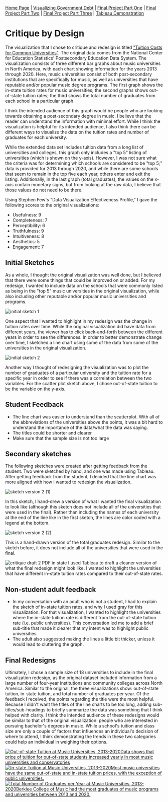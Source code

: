 [Home Page](/README.md) | [Visualizing Government Debt](/Governmentdebt.md) | [Final Project Part One](/Final_partone.md) | [Final Project Part Two](/Final_parttwo.md) | [Final Project Part Three](/Final_partthree.md) | [Tableau Demonstration](/Tableaudemo.md)

# Critique by Design
The visualization that I chose to critique and redesign is titled ["Tuition Costs for Common Universities"](https://datausa.io/profile/cip/music?tuition-measure-tuition_costs=inStateMeasure#tuition_costs). The original data comes from the National Center for Education Statistics' Postsecondary Education Data System. The visualization consists of three different bar graphs about music universities in North America, with each chart showing information for the years 2013 through 2020. Here, music universities consist of both post-secondary institutions that are specifically for music, as well as universities that have reputable and/or popular music degree programs. The first graph shows the in-state tuition rates for music universities; the second graphs shows out-of-state tuition rates; the third shows the total number of graduates from each school in a particular graph.

I think the intended audience of this graph would be people who are looking towards obtaining a post-secondary degree in music. I believe that the reader can understand the information with minimal effort. While I think the visualization is helpful for its intended audience, I also think there can be different ways to visualize the data on the tuition rates and number of graduates for each university.

While the extended data set includes tuition data from a long list of universities and colleges, this graph only includes a "top 5" listing of universities (which is shown on the y-axis). However, I was not sure what the criteria was for determining which schools are considered to be "top 5;" data is provided for 2013 through 2020, and while there are some schools that seem to remain in the top five each year, others enter and exit the listing. Additionally, in the last graph (total graduates), the values on the x-axis contain monetary signs, but from looking at the raw data, I believe that those values do not need to be there.

Using Stephen Few's "Data Visualization Effectiveness Profile," I gave the following scores to the original visualizations:
- Usefulness: 9
- Completeness: 7
- Perceptibility: 6
- Truthfulness: 9
- Intuitiveness: 8
- Aesthetics: 5
- Engagement: 7

## Initial Sketches 
As a whole, I thought the original visualization was well done, but I believed that there were some things that could be improved on or added. For my redesign, I wanted to include data on the schools that were commonly listed as being in the "top 5" music universities in the original visualization, while also including other reputable and/or popular music universities and programs.

![initial sketch 1](https://user-images.githubusercontent.com/122955915/217414331-fc974ad7-f127-4616-bc82-c77ce424ebd3.jpg)

One aspect that I wanted to highlight in my redesign was the change in tuition rates over time. While the original visualization did have data from different years, the viewer has to click back-and-forth between the different years in order to see the differences. In order to better demonstrate change over time, I sketched a line chart using some of the data from some of the universities in the original visualization.

![initial sketch 2](https://user-images.githubusercontent.com/122955915/217414541-4bbdb2d4-5271-4f88-b88e-f003e32d7d5f.jpg)

Another way I thought of redesigning the visualization was to plot the number of graduates of a particular university and the tuition rate for a specific year in order to see if there was a correlation between the two variables. For the scatter plot sketch above, I chose out-of-state tuition to be the variable on the y-axis.

## Student Feedback 
- The line chart was easier to understand than the scatterplot. With all of the abbreviations of the universities above the points, it was a bit hard to understand the importance of the data/what the data was saying.
- The titles could be shorter and clearer
- Make sure that the sample size is not too large 

## Secondary sketches
The following sketches were created after getting feedback from the student. Two were sketched by hand, and one was made using Tableau. After getting feedback from the student, I decided that the line chart was more aligned with how I wanted to redesign the visualization.

![sketch version 2 (1)](https://user-images.githubusercontent.com/122955915/217416930-9943cf8e-d43c-4856-b000-e17c37e8929f.jpg)

In this sketch, I hand-drew a version of what I wanted the final visualization to look like (although this sketch does not include all of the universities that were used in the final). Rather than including the names of each university at the end of the line like in the first sketch, the lines are color coded with a legend at the bottom.

![sketch version 2 (2)](https://user-images.githubusercontent.com/122955915/217416961-d4754215-f520-4406-8503-629d0dc26d57.jpg)

This is a hand-drawn version of the total graduates redesign. Similar to the sketch before, it does not include all of the universities that were used in the final. 

![critique draft 2 PDF in state](https://user-images.githubusercontent.com/122955915/217416990-94a3f59d-0cac-47df-9821-9959acbce97a.jpg)
I used Tableau to draft a cleaner version of what the final redesign might look like. I wanted to highlight the universities that have different in-state tuition rates compared to their out-of-state rates.

## Non-student adult feedback
- In my conversation with an adult who is not a student, I had to explain the sketch of in-state tuition rates, and why I used gray for this visualization. For that visualization, I wanted to highlight the universities where the in-state tuition rate is different from the out-of-state tuition rate (i.e. public universities). This conversation led me to add a brief sub-title that made it clearer that my intent was to highlight public universities.
- The adult also suggested making the lines a little bit thicker, unless it would lead to cluttering the graph.

## Final Redesigns
Ultimately, I chose a sample size of 18 universities to include in the final visualization redesign, as the original dataset included information from a large number of four-year institutions and community colleges across North America. Similar to the original, the three visualizations show: out-of-state tuition, in-state tuition, and total number of graduates per year. Of the feedback I received, the points regarding the title were the most helpful. Because I didn't want the titles of the line charts to be too long, adding sub-titles/sub-headings to briefly summarize the data was something that I think helped with clarity. I think the intended audience of these redesigns would be similar to that of the original visualization: people who are interested in pursuing bachelor's degrees in music. While a school's tuition and class size are only a couple of factors that influences an individual's decision of where to attend, I think demonstrating the trends in these two categories could help an individual in weighing their options.
<div class='tableauPlaceholder' id='viz1675826681139' style='position: relative'><noscript><a href='#'><img alt='Out-of-state Tuition at Music Universities, 2013-2020Data shows that price of tuition for out-of-state students increased yearly in most music universities and conservatories ' src='https:&#47;&#47;public.tableau.com&#47;static&#47;images&#47;Re&#47;Redesignfinal-ish&#47;Out-of-state&#47;1_rss.png' style='border: none' /></a></noscript><object class='tableauViz'  style='display:none;'><param name='host_url' value='https%3A%2F%2Fpublic.tableau.com%2F' /> <param name='embed_code_version' value='3' /> <param name='site_root' value='' /><param name='name' value='Redesignfinal-ish&#47;Out-of-state' /><param name='tabs' value='no' /><param name='toolbar' value='yes' /><param name='static_image' value='https:&#47;&#47;public.tableau.com&#47;static&#47;images&#47;Re&#47;Redesignfinal-ish&#47;Out-of-state&#47;1.png' /> <param name='animate_transition' value='yes' /><param name='display_static_image' value='yes' /><param name='display_spinner' value='yes' /><param name='display_overlay' value='yes' /><param name='display_count' value='yes' /><param name='language' value='en-US' /><param name='filter' value='publish=yes' /></object></div> 
<script type='text/javascript'>                    
  var divElement = document.getElementById('viz1675826681139');                    
  var vizElement = divElement.getElementsByTagName('object')[0];                    
  vizElement.style.width='100%';vizElement.style.height=(divElement.offsetWidth*0.75)+'px';                    
  var scriptElement = document.createElement('script');                    
  scriptElement.src = 'https://public.tableau.com/javascripts/api/viz_v1.js';                    
  vizElement.parentNode.insertBefore(scriptElement, vizElement);                
</script>

<div class='tableauPlaceholder' id='viz1675826844518' style='position: relative'><noscript><a href='#'><img alt='In-state Tuition at Music Universities, 2013-2020Most music universities have the same out-of-state and in-state tuition prices, with the exception of public universities.  ' src='https:&#47;&#47;public.tableau.com&#47;static&#47;images&#47;Re&#47;Redesignfinal-ish&#47;In-state&#47;1_rss.png' style='border: none' /></a></noscript><object class='tableauViz'  style='display:none;'><param name='host_url' value='https%3A%2F%2Fpublic.tableau.com%2F' /> <param name='embed_code_version' value='3' /> <param name='site_root' value='' /><param name='name' value='Redesignfinal-ish&#47;In-state' /><param name='tabs' value='no' /><param name='toolbar' value='yes' /><param name='static_image' value='https:&#47;&#47;public.tableau.com&#47;static&#47;images&#47;Re&#47;Redesignfinal-ish&#47;In-state&#47;1.png' /> <param name='animate_transition' value='yes' /><param name='display_static_image' value='yes' /><param name='display_spinner' value='yes' /><param name='display_overlay' value='yes' /><param name='display_count' value='yes' /><param name='language' value='en-US' /><param name='filter' value='publish=yes' /></object></div>               
<script type='text/javascript'>                    
  var divElement = document.getElementById('viz1675826844518');                   
  var vizElement = divElement.getElementsByTagName('object')[0];                    
  vizElement.style.width='100%';vizElement.style.height=(divElement.offsetWidth*0.75)+'px';                    
  var scriptElement = document.createElement('script');                   
  scriptElement.src = 'https://public.tableau.com/javascripts/api/viz_v1.js';                    
  vizElement.parentNode.insertBefore(scriptElement, vizElement);                
</script>

<div class='tableauPlaceholder' id='viz1675827146462' style='position: relative'><noscript><a href='#'><img alt='Total Number of Graduates per Year at Music Universities, 2013-2020Berklee College of Music had the most graduates of music programs and universities between 2013 and 2020. ' src='https:&#47;&#47;public.tableau.com&#47;static&#47;images&#47;Re&#47;Redesignfinal-ish&#47;TotalGrad&#47;1_rss.png' style='border: none' /></a></noscript><object class='tableauViz'  style='display:none;'><param name='host_url' value='https%3A%2F%2Fpublic.tableau.com%2F' /> <param name='embed_code_version' value='3' /> <param name='site_root' value='' /><param name='name' value='Redesignfinal-ish&#47;TotalGrad' /><param name='tabs' value='no' /><param name='toolbar' value='yes' /><param name='static_image' value='https:&#47;&#47;public.tableau.com&#47;static&#47;images&#47;Re&#47;Redesignfinal-ish&#47;TotalGrad&#47;1.png' /> <param name='animate_transition' value='yes' /><param name='display_static_image' value='yes' /><param name='display_spinner' value='yes' /><param name='display_overlay' value='yes' /><param name='display_count' value='yes' /><param name='language' value='en-US' /></object></div>               
<script type='text/javascript'>                    
  var divElement = document.getElementById('viz1675827146462');                   
  var vizElement = divElement.getElementsByTagName('object')[0];                    
  vizElement.style.width='100%';vizElement.style.height=(divElement.offsetWidth*0.75)+'px';                   
  var scriptElement = document.createElement('script');                    
  scriptElement.src = 'https://public.tableau.com/javascripts/api/viz_v1.js';                    
  vizElement.parentNode.insertBefore(scriptElement, vizElement);                
</script>
